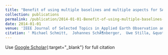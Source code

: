 ```yaml
---
title: "Benefit of using multiple baselines and multiple aspects for SAR interferometry of urban areas"
collection: publications
permalink: /publication/2014-01-01-Benefit-of-using-multiple-baselines-and-multiple-aspects-for-SAR-interferometry-of-urban-areas
date: 2014-01-01
venue: 'IEEE Journal of Selected Topics in Applied Earth Observation and Remote Sensing'
citation: ' Michael Schmitt,  Johannes SchÃ¶nberger,  Uwe Stilla, &quot;Benefit of using multiple baselines and multiple aspects for SAR interferometry of urban areas.&quot; IEEE Journal of Selected Topics in Applied Earth Observation and Remote Sensing, 2014.'
---
```

Use [Google Scholar](https://scholar.google.com/scholar?q=Benefit+of+using+multiple+baselines+and+multiple+aspects+for+SAR+interferometry+of+urban+areas){:target="_blank"} for full citation